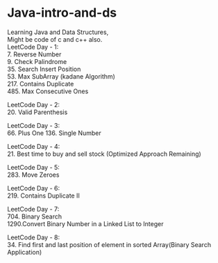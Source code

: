 # Java-intro-and-ds

Learning Java and Data Structures,\
Might be code of c and c++ also.\
LeetCode Day - 1:\
 7. Reverse Number\
 9. Check Palindrome\
 35. Search Insert Position\
 53. Max SubArray (kadane Algorithm)\
 217. Contains Duplicate\
 485. Max Consecutive Ones

LeetCode Day - 2:\
 20. Valid Parenthesis

LeetCode Day - 3:\
 66. Plus One 136. Single Number

LeetCode Day - 4:\
 21. Best time to buy and sell stock (Optimized Approach Remaining)

LeetCode Day - 5:\
 283. Move Zeroes

LeetCode Day - 6:\
 219. Contains Duplicate II

LeetCode Day - 7:\
 704. Binary Search\
 1290.Convert Binary Number in a Linked List to Integer

LeetCode Day - 8:\
 34. Find first and last position of element in sorted Array(Binary Search Application)
